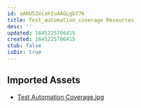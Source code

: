 ```yaml
---
id: sAHU5ZecxhIu4AGLgbf7k
title: Test_automation_coverage Resources
desc: ''
updated: 1645225706415
created: 1645225706415
stub: false
isDir: true
---
```

## Imported Assets
- [Test Automation Coverage.jpg](/assets/test-automation-coverage.jpg)
